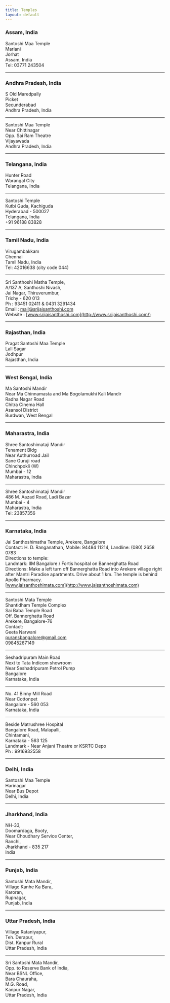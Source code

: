 ```yaml
---
title: Temples
layout: default
---
```

### Assam, India

Santoshi Maa Temple  
Mariani  
Jorhat  
Assam, India  
Tel: 03771 243504

***

### Andhra Pradesh, India

S Old Maredpally  
Picket  
Secunderabad  
Andhra Pradesh, India

***

Santoshi Maa Temple  
Near Chittinagar  
Opp. Sai Ram Theatre  
Vijayawada  
Andhra Pradesh, India

***

### Telangana, India

Hunter Road  
Warangal City  
Telangana, India

***

Santoshi Temple  
Kutbi Guda, Kachiguda  
Hyderabad - 500027  
Telangana, India  
+91 96188 83828

***

### Tamil Nadu, India

Virugambakkam  
Chennai  
Tamil Nadu, India  
Tel: 42016638 (city code 044)

***

Sri Santhoshi Matha Temple,  
A/137 A, Santhoshi Nivash,  
Jai Nagar, Thiruverumbur,  
Trichy - 620 013  
Ph : 93451 02411 & 0431 3291434  
Email : <mail@srijaisanthoshi.com>  
Website : [www.srijaisanthoshi.com](http://www.srijaisanthoshi.com/)

***

### Rajasthan, India

Pragat Santoshi Maa Temple  
Lall Sagar  
Jodhpur  
Rajasthan, India

***

### West Bengal, India

Ma Santoshi Mandir  
Near Ma Chinnamasta and Ma Bogolamukhi Kali Mandir  
Radha Nagar Road  
Chitra Cinema Hall  
Asansol District  
Burdwan, West Bengal 

***

### Maharastra, India

Shree Santoshimataji Mandir  
Tenament Bldg  
Near Authurroad Jail  
Sane Guruji road  
Chinchpokli (W)  
Mumbai - 12  
Maharastra, India

***

Shree Santoshimataji Mandir  
486 M. Aazad Road, Ladi Bazar  
Mumbai - 4  
Maharastra, India  
Tel: 23857356

***

### Karnataka, India

Jai Santhoshimatha Temple, Arekere, Bangalore  
Contact: H. D. Ranganathan, Mobile: 94484 11214, Landline: (080) 2658 0783  
Directions to temple:  
Landmark: IIM Bangalore / Fortis hospital on Bannerghatta Road  
Directions: Make a left turn off Bannerghatta Road into Arekere village right after Mantri Paradise apartments. Drive about 1 km. The temple is behind Apollo Pharmacy.  
[www.jaisanthoshimata.com](http://www.jaisanthoshimata.com)

***

Santoshi Mata Temple  
Shantidham Temple Complex  
Sai Baba Temple Road  
Off. Bannerghatta Road  
Arekere, Bangalore-76  
Contact:  
Geeta Narwani  
<puransbangalore@gmail.com>  
09845267149

***

Seshadripuram Main Road  
Next to Tata Indicom showroom  
Near Seshadripuram Petrol Pump  
Bangalore  
Karnataka, India

***

No. 41 Binny Mill Road  
Near Cottonpet  
Bangalore - 560 053  
Karnataka, India

***

Beside Matrushree Hospital  
Bangalore Road, Malapalli,  
Chintamani,  
Karnataka - 563 125  
Landmark - Near Anjani Theatre or KSRTC Depo  
Ph : 9916932558

***

### Delhi, India

Santoshi Maa Temple  
Harinagar  
Near Bus Depot  
Delhi, India

***

### Jharkhand, India

NH-33,  
Doomardaga, Booty,  
Near Choudhary Service Center,  
Ranchi,  
Jharkhand - 835 217  
India

***

### Punjab, India

Santoshi Mata Mandir,  
Village Kanhe Ka Bara,  
Karoran,  
Rupnagar,  
Punjab, India

***

### Uttar Pradesh, India

Village Rataniyapur,  
Teh. Derapur,  
Dist. Kanpur Rural  
Uttar Pradesh, India

***

Sri Santoshi Mata Mandir,  
Opp. to Reserve Bank of India,  
Near BSNL Office,  
Bara Chauraha,  
M.G. Road,  
Kanpur Nagar,  
Uttar Pradesh, India